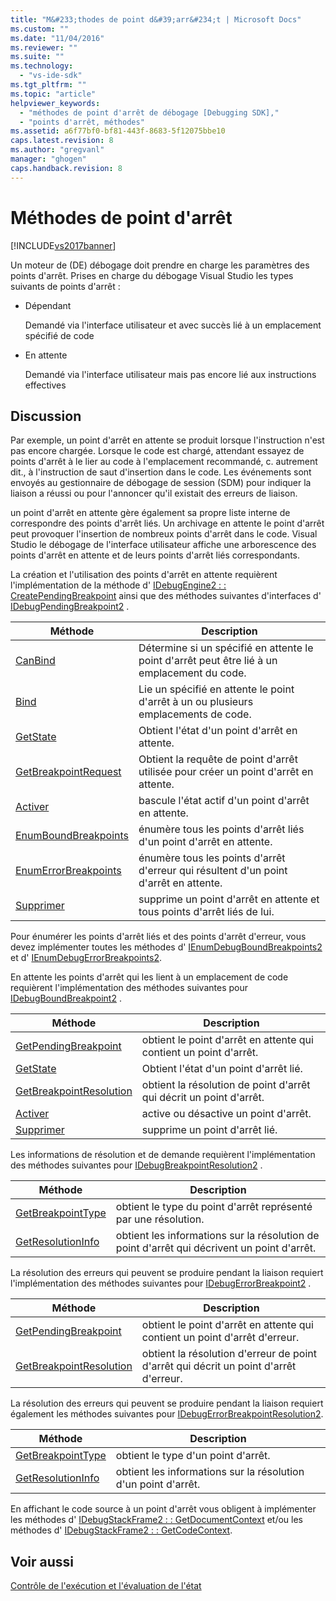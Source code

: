 ```yaml
---
title: "M&#233;thodes de point d&#39;arr&#234;t | Microsoft Docs"
ms.custom: ""
ms.date: "11/04/2016"
ms.reviewer: ""
ms.suite: ""
ms.technology: 
  - "vs-ide-sdk"
ms.tgt_pltfrm: ""
ms.topic: "article"
helpviewer_keywords: 
  - "méthodes de point d'arrêt de débogage [Debugging SDK],"
  - "points d'arrêt, méthodes"
ms.assetid: a6f77bf0-bf81-443f-8683-5f12075bbe10
caps.latest.revision: 8
ms.author: "gregvanl"
manager: "ghogen"
caps.handback.revision: 8
---
```

# M&#233;thodes de point d&#39;arr&#234;t
[!INCLUDE[vs2017banner](../../code-quality/includes/vs2017banner.md)]

Un moteur de \(DE\) débogage doit prendre en charge les paramètres des points d'arrêt.  Prises en charge du débogage Visual Studio les types suivants de points d'arrêt :  
  
-   Dépendant  
  
     Demandé via l'interface utilisateur et avec succès lié à un emplacement spécifié de code  
  
-   En attente  
  
     Demandé via l'interface utilisateur mais pas encore lié aux instructions effectives  
  
## Discussion  
 Par exemple, un point d'arrêt en attente se produit lorsque l'instruction n'est pas encore chargée.  Lorsque le code est chargé, attendant essayez de points d'arrêt à le lier au code à l'emplacement recommandé, c. autrement dit., à l'instruction de saut d'insertion dans le code.  Les événements sont envoyés au gestionnaire de débogage de session \(SDM\) pour indiquer la liaison a réussi ou pour l'annoncer qu'il existait des erreurs de liaison.  
  
 un point d'arrêt en attente gère également sa propre liste interne de correspondre des points d'arrêt liés.  Un archivage en attente le point d'arrêt peut provoquer l'insertion de nombreux points d'arrêt dans le code.  Visual Studio le débogage de l'interface utilisateur affiche une arborescence des points d'arrêt en attente et de leurs points d'arrêt liés correspondants.  
  
 La création et l'utilisation des points d'arrêt en attente requièrent l'implémentation de la méthode d' [IDebugEngine2 : : CreatePendingBreakpoint](../../extensibility/debugger/reference/idebugengine2-creatependingbreakpoint.md) ainsi que des méthodes suivantes d'interfaces d' [IDebugPendingBreakpoint2](../../extensibility/debugger/reference/idebugpendingbreakpoint2.md) .  
  
|Méthode|Description|  
|-------------|-----------------|  
|[CanBind](../../extensibility/debugger/reference/idebugpendingbreakpoint2-canbind.md)|Détermine si un spécifié en attente le point d'arrêt peut être lié à un emplacement du code.|  
|[Bind](../../extensibility/debugger/reference/idebugpendingbreakpoint2-bind.md)|Lie un spécifié en attente le point d'arrêt à un ou plusieurs emplacements de code.|  
|[GetState](../Topic/IDebugPendingBreakpoint2::GetState.md)|Obtient l'état d'un point d'arrêt en attente.|  
|[GetBreakpointRequest](../../extensibility/debugger/reference/idebugpendingbreakpoint2-getbreakpointrequest.md)|Obtient la requête de point d'arrêt utilisée pour créer un point d'arrêt en attente.|  
|[Activer](../../extensibility/debugger/reference/idebugpendingbreakpoint2-enable.md)|bascule l'état actif d'un point d'arrêt en attente.|  
|[EnumBoundBreakpoints](../../extensibility/debugger/reference/idebugpendingbreakpoint2-enumboundbreakpoints.md)|énumère tous les points d'arrêt liés d'un point d'arrêt en attente.|  
|[EnumErrorBreakpoints](../Topic/IDebugPendingBreakpoint2::EnumErrorBreakpoints.md)|énumère tous les points d'arrêt d'erreur qui résultent d'un point d'arrêt en attente.|  
|[Supprimer](../../extensibility/debugger/reference/idebugpendingbreakpoint2-delete.md)|supprime un point d'arrêt en attente et tous points d'arrêt liés de lui.|  
  
 Pour énumérer les points d'arrêt liés et des points d'arrêt d'erreur, vous devez implémenter toutes les méthodes d' [IEnumDebugBoundBreakpoints2](../../extensibility/debugger/reference/ienumdebugboundbreakpoints2.md) et d' [IEnumDebugErrorBreakpoints2](../../extensibility/debugger/reference/ienumdebugerrorbreakpoints2.md).  
  
 En attente les points d'arrêt qui les lient à un emplacement de code requièrent l'implémentation des méthodes suivantes pour [IDebugBoundBreakpoint2](../../extensibility/debugger/reference/idebugboundbreakpoint2.md) .  
  
|Méthode|Description|  
|-------------|-----------------|  
|[GetPendingBreakpoint](../Topic/IDebugBoundBreakpoint2::GetPendingBreakpoint.md)|obtient le point d'arrêt en attente qui contient un point d'arrêt.|  
|[GetState](../../extensibility/debugger/reference/idebugboundbreakpoint2-getstate.md)|Obtient l'état d'un point d'arrêt lié.|  
|[GetBreakpointResolution](../../extensibility/debugger/reference/idebugboundbreakpoint2-getbreakpointresolution.md)|obtient la résolution de point d'arrêt qui décrit un point d'arrêt.|  
|[Activer](../../extensibility/debugger/reference/idebugboundbreakpoint2-enable.md)|active ou désactive un point d'arrêt.|  
|[Supprimer](../../extensibility/debugger/reference/idebugboundbreakpoint2-delete.md)|supprime un point d'arrêt lié.|  
  
 Les informations de résolution et de demande requièrent l'implémentation des méthodes suivantes pour [IDebugBreakpointResolution2](../../extensibility/debugger/reference/idebugbreakpointresolution2.md) .  
  
|Méthode|Description|  
|-------------|-----------------|  
|[GetBreakpointType](../../extensibility/debugger/reference/idebugbreakpointresolution2-getbreakpointtype.md)|obtient le type du point d'arrêt représenté par une résolution.|  
|[GetResolutionInfo](../../extensibility/debugger/reference/idebugbreakpointresolution2-getresolutioninfo.md)|obtient les informations sur la résolution de point d'arrêt qui décrivent un point d'arrêt.|  
  
 La résolution des erreurs qui peuvent se produire pendant la liaison requiert l'implémentation des méthodes suivantes pour [IDebugErrorBreakpoint2](../../extensibility/debugger/reference/idebugerrorbreakpoint2.md) .  
  
|Méthode|Description|  
|-------------|-----------------|  
|[GetPendingBreakpoint](../../extensibility/debugger/reference/idebugerrorbreakpoint2-getpendingbreakpoint.md)|obtient le point d'arrêt en attente qui contient un point d'arrêt d'erreur.|  
|[GetBreakpointResolution](../../extensibility/debugger/reference/idebugerrorbreakpoint2-getbreakpointresolution.md)|obtient la résolution d'erreur de point d'arrêt qui décrit un point d'arrêt d'erreur.|  
  
 La résolution des erreurs qui peuvent se produire pendant la liaison requiert également les méthodes suivantes pour [IDebugErrorBreakpointResolution2](../../extensibility/debugger/reference/idebugerrorbreakpointresolution2.md).  
  
|Méthode|Description|  
|-------------|-----------------|  
|[GetBreakpointType](../../extensibility/debugger/reference/idebugerrorbreakpointresolution2-getbreakpointtype.md)|obtient le type d'un point d'arrêt.|  
|[GetResolutionInfo](../../extensibility/debugger/reference/idebugerrorbreakpointresolution2-getresolutioninfo.md)|obtient les informations sur la résolution d'un point d'arrêt.|  
  
 En affichant le code source à un point d'arrêt vous obligent à implémenter les méthodes d' [IDebugStackFrame2 : : GetDocumentContext](../../extensibility/debugger/reference/idebugstackframe2-getdocumentcontext.md) et\/ou les méthodes d' [IDebugStackFrame2 : : GetCodeContext](../Topic/IDebugStackFrame2::GetCodeContext.md).  
  
## Voir aussi  
 [Contrôle de l'exécution et l'évaluation de l'état](../../extensibility/debugger/execution-control-and-state-evaluation.md)